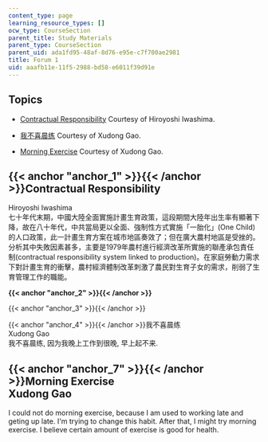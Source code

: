 ```yaml
---
content_type: page
learning_resource_types: []
ocw_type: CourseSection
parent_title: Study Materials
parent_type: CourseSection
parent_uid: ada1fd95-48af-8d76-e95e-c7f700ae2981
title: Forum 1
uid: aaafb11e-11f5-2988-bd58-e6011f39d91e
---
```


Topics
------

*   [Contractual Responsibility](#anchor_1) Courtesy of Hiroyoshi Iwashima.  
    
*   [我不喜晨练](#anchor_4) Courtesy of Xudong Gao.  
    
*   [Morning Exercise](#anchor_7) Courtesy of Xudong Gao.  
    

{{< anchor "anchor_1" >}}{{< /anchor >}}Contractual Responsibility
------------------------------------------------------------------

Hiroyoshi Iwashima  
七十年代末期，中國大陸全面實施計畫生育政策，這段期間大陸年出生率有顯著下降，故在八十年代，中共當局更以全面、強制性方式實施「一胎化」(One Child)的人口政策，此一計畫生育方案在城市地區奏效了；但在廣大農村地區是受挫的。分析其中失敗因素甚多，主要是1979年農村進行經濟改革所實施的聯產承包責任制(contractual responsibility system linked to production)。在家庭勞動力需求下對計畫生育的衝擊，農村經濟體制改革刺激了農民對生育子女的需求，削弱了生育管理工作的職能。

**{{< anchor "anchor_2" >}}{{< /anchor >}}**

{{< anchor "anchor_3" >}}{{< /anchor >}}

{{< anchor "anchor_4" >}}{{< /anchor >}}我不喜晨练  
Xudong Gao  
我不喜晨练, 因为我晚上工作到很晚, 早上起不来.

{{< anchor "anchor_7" >}}{{< /anchor >}}Morning Exercise  
Xudong Gao
---------------------------------------------------------------------

I could not do morning exercise, because I am used to working late and geting up late. I'm trying to change this habit. After that, I might try morning exercise. I believe certain amount of exercise is good for health.